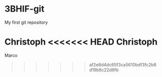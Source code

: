 # 3BHIF-git
My first git repository

Christoph
<<<<<<< HEAD
Christoph
=======

Marco
>>>>>>> af2e8d4dc65f3ca5610bdf3fc2b8d19b6c22d6fb
